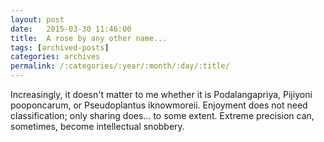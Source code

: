 ```yaml
---
layout: post
date:	2015-03-30 11:46:00
title:  A rose by any other name...
tags: [archived-posts]
categories: archives
permalink: /:categories/:year/:month/:day/:title/
---
```

Increasingly, it doesn't matter to me whether it is Podalangapriya, Pijiyoni pooponcarum, or Pseudoplantus iknowmoreii. Enjoyment does not need classification; only sharing does... to some extent. Extreme precision can, sometimes, become intellectual snobbery.
